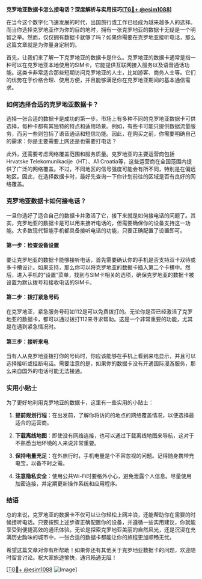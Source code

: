 **克罗地亚数据卡怎么接电话？深度解析与实用技巧[[TG💪+ @esim1088](https://t.me/s/esim1088)]**

在当今这个数字化飞速发展的时代，出国旅行或工作已经成为越来越多人的选择。而当你选择克罗地亚作为你的目的地时，拥有一张克罗地亚的数据卡无疑是一个明智之举。然而，仅仅拥有数据卡就够了吗？如果你需要在克罗地亚接听电话，那么这篇文章就是为你量身定制的。

首先，让我们来了解一下克罗地亚的数据卡是什么。克罗地亚的数据卡通常是指一种可以在克罗地亚本地使用的SIM卡，它能提供互联网接入服务以及语音通话功能。这类卡非常适合那些短期访问克罗地亚的人士，比如游客、商务人士等。它们的优势在于价格合理、使用方便，并且能够满足你在克罗地亚期间的基本通信需求。

### 如何选择合适的克罗地亚数据卡？

选择一张合适的数据卡是成功的第一步。市场上有多种不同的克罗地亚数据卡可供选择，每种卡都有其独特的特点和适用场景。例如，有些卡可能只提供数据流量服务，而另一些则包括了语音通话和短信功能。因此，在购买之前，你需要明确自己的需求：你是主要需要上网还是也需要打电话？

此外，还需要考虑网络覆盖范围和服务质量。克罗地亚的主要运营商包括Hrvatske Telekomunikacije（HT）、A1 Croatia等，这些运营商在全国范围内提供了广泛的网络覆盖。不过，不同地区的信号强度可能会有所不同，特别是在偏远地区。因此，在选择数据卡时，最好先查询一下你计划前往的区域是否有良好的网络覆盖。

### 克罗地亚数据卡如何接电话？

一旦你选好了适合自己的数据卡并激活了它，接下来就是如何接电话的问题了。其实，克罗地亚的数据卡是可以用来接听电话的，但需要确保你的设备支持这一功能。大多数现代智能手机都具备接听电话的功能，只要正确配置了设置即可。

#### 第一步：检查设备设置

要让克罗地亚的数据卡能够接听电话，首先需要确认你的手机是否支持双卡双待或多卡槽设计。如果支持，那么你可以将克罗地亚的数据卡插入第二个卡槽中。然后，进入手机的“设置”菜单，找到与SIM卡相关的选项，确保克罗地亚的数据卡被设置为默认拨号和接收电话的SIM卡。

#### 第二步：拨打紧急号码

在克罗地亚，紧急服务号码如112是可以免费拨打的。无论你是否已经激活了克罗地亚的数据卡，都可以通过拨打112来寻求帮助。这是一个非常重要的功能，尤其是在遇到紧急情况时。

#### 第三步：接听来电

当有人从克罗地亚拨打你的号码时，你应该能够在手机上看到来电显示，并且可以选择接听或挂断电话。需要注意的是，如果你的数据卡没有开通国际漫游服务，那么来自国外的电话可能无法接通。

### 实用小贴士

为了更好地利用克罗地亚的数据卡，这里有一些实用的小贴士：

1. **提前规划行程**：在出发前，了解你将访问的地点的网络覆盖情况，以便选择最适合的运营商。
   
2. **下载离线地图**：即使没有网络连接，也可以通过下载离线地图来导航，这对于不熟悉当地环境的人来说非常重要。

3. **保持电量充足**：在外旅行时，手机电量是个不容忽视的问题。记得随身携带充电宝，以备不时之需。

4. **注意隐私安全**：使用公共Wi-Fi时要格外小心，避免泄露个人信息。尽量使用加密连接，并定期更新操作系统和应用程序。

### 结语

总的来说，克罗地亚的数据卡不仅可以让你轻松上网冲浪，还能帮助你在需要的时候接听电话。只要按照上述步骤正确配置你的设备，并遵循一些实用建议，你就能享受到便捷高效的通讯体验。无论是探索克罗地亚美丽的自然风光，还是沉浸在充满历史韵味的城市中，一张合适的数据卡都能让你的旅程更加顺畅无忧。

希望这篇文章对你有所帮助！如果你还有其他关于克罗地亚数据卡的问题，欢迎随时留言讨论。祝大家旅途愉快，通讯畅通无阻！

[[TG💪+ @esim1088](https://t.me/s/esim1088) ![Image](https://i.postimg.cc/4NQfJmqS/Snipaste-2025-05-13-00-14-12.png)]
